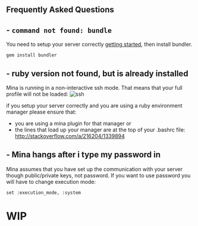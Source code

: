 Frequently Asked Questions
--------------------

## - `command not found: bundle`

You need to setup your server correctly [getting started](getting_started.md#step-0-configure-server), then install bundler.

    gem install bundler

## - ruby version not found, but is already installed

Mina is running in a non-interactive ssh mode. That means that your full profile will not be loaded:  ![ssh](http://capistranorb.com/images/BashStartupFiles1.png)

if you setup your server correctly and you are using a ruby environment manager please ensure that:
  - you are using a mina plugin for that manager or
  - the lines that load up your manager are at the top of your .bashrc file: http://stackoverflow.com/a/216204/1339894

## - Mina hangs after i type my password in

Mina assumes that you have set up the communication with your server though public/private keys, not password. If you want to use password you will have to change execution mode:

    set :execution_mode, :system

# WIP
